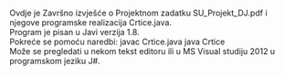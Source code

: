 <html>
<script>
function fn()
{
 document.getElementById("opis").style.font="Georgia";
}
</script>


<head id=""opis"">

<title >
<h3><center>Strojno učenje </center></h3>
<h4> <center> Projektni zadatak </center> </h4>
</title>
</head>

<body >
<br> Ovdje je Završno izvješće o Projektnom zadatku SU_Projekt_DJ.pdf
i njegove programske realizacija Crtice.java.
 <br> Program je pisan u Javi verzija 1.8.
 <br> Pokreće se pomoću naredbi:
     javac Crtice.java
     java  Crtice
 <br> Može se pregledati u nekom tekst editoru ili u MS Visual studiju 2012 u programskom jeziku J#.
 
</body>

</html>
